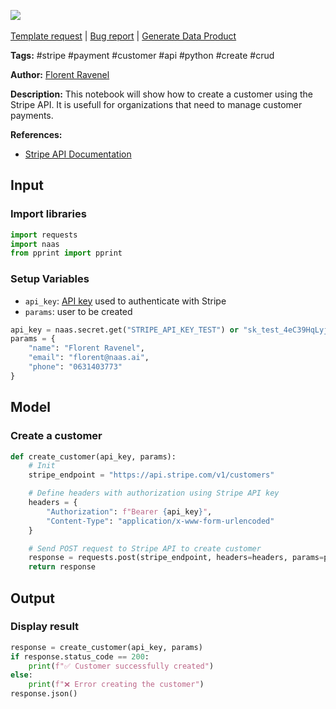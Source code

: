 <a href="https://app.naas.ai/user-redirect/naas/downloader?url=https://raw.githubusercontent.com/jupyter-naas/awesome-notebooks/master/Stripe/Stripe_Create_a_customer.ipynb" target="_parent"><img src="https://naasai-public.s3.eu-west-3.amazonaws.com/open_in_naas.svg"/></a><br><br><a href="https://github.com/jupyter-naas/awesome-notebooks/issues/new?assignees=&labels=&template=template-request.md&title=Tool+-+Action+of+the+notebook+">Template request</a> | <a href="https://github.com/jupyter-naas/awesome-notebooks/issues/new?assignees=&labels=bug&template=bug_report.md&title=Stripe+-+Create+a+customer:+Error+short+description">Bug report</a> | <a href="https://app.naas.ai/user-redirect/naas/downloader?url=https://raw.githubusercontent.com/jupyter-naas/awesome-notebooks/master/Naas/Naas_Start_data_product.ipynb" target="_parent">Generate Data Product</a>

**Tags:** #stripe #payment #customer #api #python #create #crud

**Author:** [Florent Ravenel](https://www.linkedin.com/in/florent-ravenel/)

**Description:** This notebook will show how to create a customer using the Stripe API. It is usefull for organizations that need to manage customer payments.

**References:**
- [Stripe API Documentation](https://stripe.com/docs/api/customers/create)

## Input

### Import libraries


```python
import requests
import naas
from pprint import pprint
```

### Setup Variables
- `api_key`: [API key](https://stripe.com/docs/keys) used to authenticate with Stripe
- `params`: user to be created


```python
api_key = naas.secret.get("STRIPE_API_KEY_TEST") or "sk_test_4eC39HqLyjWDarjtT1zdp7dc"
params = {
    "name": "Florent Ravenel",
    "email": "florent@naas.ai",
    "phone": "0631403773"  
}
```

## Model

### Create a customer


```python
def create_customer(api_key, params):
    # Init
    stripe_endpoint = "https://api.stripe.com/v1/customers"

    # Define headers with authorization using Stripe API key
    headers = {
        "Authorization": f"Bearer {api_key}",
        "Content-Type": "application/x-www-form-urlencoded"
    }

    # Send POST request to Stripe API to create customer
    response = requests.post(stripe_endpoint, headers=headers, params=params)
    return response
```

## Output

### Display result


```python
response = create_customer(api_key, params)
if response.status_code == 200:
    print(f"✅ Customer successfully created")
else:
    print(f"❌ Error creating the customer")
response.json()
```

 
